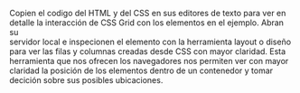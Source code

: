 Copien el codigo del HTML y del CSS en sus editores de texto para ver en detalle la interacción de CSS Grid con los elementos en el ejemplo. Abran su  
servidor local e inspecionen el elemento con la herramienta layout o diseño para ver las filas y columnas creadas desde CSS con mayor claridad. Esta herramienta 
que nos ofrecen los navegadores nos  permiten ver con mayor claridad la posición de los elementos dentro de un contenedor y tomar decición sobre sus posibles ubicaciones.
